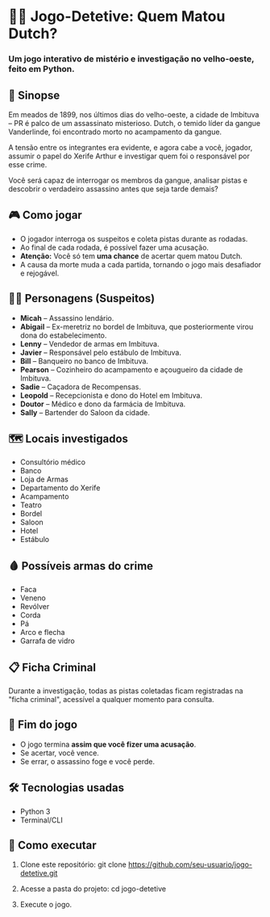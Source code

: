 # 🕵️‍♀️ Jogo-Detetive: Quem Matou Dutch?

### Um jogo interativo de mistério e investigação no velho-oeste, feito em Python.

## 🔎 Sinopse

Em meados de 1899, nos últimos dias do velho-oeste, a cidade de Imbituva – PR é palco de um assassinato misterioso. Dutch, o temido líder da gangue Vanderlinde, foi encontrado morto no acampamento da gangue.

A tensão entre os integrantes era evidente, e agora cabe a você, jogador, assumir o papel do Xerife Arthur e investigar quem foi o responsável por esse crime.

Você será capaz de interrogar os membros da gangue, analisar pistas e descobrir o verdadeiro assassino antes que seja tarde demais?


## 🎮 Como jogar

- O jogador interroga os suspeitos e coleta pistas durante as rodadas.
- Ao final de cada rodada, é possível fazer uma acusação.
- **Atenção:** Você só tem **uma chance** de acertar quem matou Dutch.
- A causa da morte muda a cada partida, tornando o jogo mais desafiador e rejogável.


## 🧑‍🎭 Personagens (Suspeitos)

- **Micah** – Assassino lendário.  
- **Abigail** – Ex-meretriz no bordel de Imbituva, que posteriormente virou dona do estabelecimento.  
- **Lenny** – Vendedor de armas em Imbituva.  
- **Javier** – Responsável pelo estábulo de Imbituva.  
- **Bill** – Banqueiro no banco de Imbituva.  
- **Pearson** – Cozinheiro do acampamento e açougueiro da cidade de Imbituva.  
- **Sadie** – Caçadora de Recompensas.  
- **Leopold** – Recepcionista e dono do Hotel em Imbituva.  
- **Doutor** – Médico e dono da farmácia de Imbituva.  
- **Sally** – Bartender do Saloon da cidade.  


## 🗺️ Locais investigados

- Consultório médico  
- Banco  
- Loja de Armas  
- Departamento do Xerife  
- Acampamento  
- Teatro  
- Bordel  
- Saloon  
- Hotel  
- Estábulo  

## 🩸 Possíveis armas do crime

- Faca  
- Veneno  
- Revólver  
- Corda  
- Pá  
- Arco e flecha  
- Garrafa de vidro  


## 📋 Ficha Criminal

Durante a investigação, todas as pistas coletadas ficam registradas na "ficha criminal", acessível a qualquer momento para consulta.


## 🛑 Fim do jogo

- O jogo termina **assim que você fizer uma acusação**.
- Se acertar, você vence.
- Se errar, o assassino foge e você perde.



## 🛠️ Tecnologias usadas

- Python 3
- Terminal/CLI



## 🚀 Como executar

1. Clone este repositório:
git clone https://github.com/seu-usuario/jogo-detetive.git

2. Acesse a pasta do projeto:
cd jogo-detetive

3. Execute o jogo.
